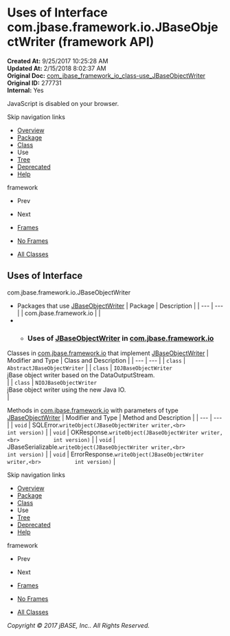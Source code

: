 # Uses of Interface com.jbase.framework.io.JBaseObjectWriter (framework   API)

**Created At:** 9/25/2017 10:25:28 AM  
**Updated At:** 2/15/2018 8:02:37 AM  
**Original Doc:** [com_jbase_framework_io_class-use_JBaseObjectWriter](https://docs.jbase.com/39223-class-use/com_jbase_framework_io_class-use_JBaseObjectWriter)  
**Original ID:** 277731  
**Internal:** Yes  

<!--<br>    try {<br>        if (location.href.indexOf('is-external=true') == -1) {<br>            parent.document.title="Uses of Interface com.jbase.framework.io.JBaseObjectWriter (framework   API)";<br>        }<br>    }<br>    catch(err) {<br>    }<br>//-->
JavaScript is disabled on your browser.

Skip navigation links

- [Overview](../../../../../overview-summary.html)
- [Package](./../../com.jbase.framework.io-%28framework---api%29)
- [Class](./../../jbaseobjectwriter-%28framework---api%29 "interface in com.jbase.framework.io")
- Use
- [Tree](./../../com.jbase.framework.io-class-hierarchy-%28framework---api%29)
- [Deprecated](../../../../../deprecated-list.html)
- [Help](../../../../../help-doc.html)


framework <br>

- Prev
- Next


- [Frames](./.)
- [No Frames](./.)


- [All Classes](../../../../../allclasses-noframe.html)


<!--<br>  allClassesLink = document.getElementById("allclasses\_navbar\_top");<br>  if(window==top) {<br>    allClassesLink.style.display = "block";<br>  }<br>  else {<br>    allClassesLink.style.display = "none";<br>  }<br>  //-->

## Uses of Interface
com.jbase.framework.io.JBaseObjectWriter

- Packages that use [JBaseObjectWriter](./../../jbaseobjectwriter-%28framework---api%29 "interface in com.jbase.framework.io") | Package | Description |
| --- | --- |
| com.jbase.framework.io |   |
- - ### Uses of [JBaseObjectWriter](./../../jbaseobjectwriter-%28framework---api%29 "interface in com.jbase.framework.io") in [com.jbase.framework.io](./../../com.jbase.framework.io-%28framework---api%29)


Classes in [com.jbase.framework.io](./../../com.jbase.framework.io-%28framework---api%29) that implement [JBaseObjectWriter](./../../jbaseobjectwriter-%28framework---api%29 "interface in com.jbase.framework.io") | Modifier and Type | Class and Description |
| --- | --- |
| `class` | `AbstractJBaseObjectWriter`  |
| `class` | `IOJBaseObjectWriter`<br>jBase object writer based on the DataOutputStream.<br> |
| `class` | `NIOJBaseObjectWriter`<br>jBase object writer using the new Java IO.<br> |



Methods in [com.jbase.framework.io](./../../com.jbase.framework.io-%28framework---api%29) with parameters of type [JBaseObjectWriter](./../../jbaseobjectwriter-%28framework---api%29 "interface in com.jbase.framework.io") | Modifier and Type | Method and Description |
| --- | --- |
| `void` | SQLError.`writeObject(JBaseObjectWriter writer,<br>           int version)`  |
| `void` | OKResponse.`writeObject(JBaseObjectWriter writer,<br>           int version)`  |
| `void` | JBaseSerializable.`writeObject(JBaseObjectWriter writer,<br>           int version)`  |
| `void` | ErrorResponse.`writeObject(JBaseObjectWriter writer,<br>           int version)`  |

Skip navigation links

- [Overview](../../../../../overview-summary.html)
- [Package](./../../com.jbase.framework.io-%28framework---api%29)
- [Class](./../../jbaseobjectwriter-%28framework---api%29 "interface in com.jbase.framework.io")
- Use
- [Tree](./../../com.jbase.framework.io-class-hierarchy-%28framework---api%29)
- [Deprecated](../../../../../deprecated-list.html)
- [Help](../../../../../help-doc.html)


framework <br>

- Prev
- Next


- [Frames](./.)
- [No Frames](./.)


- [All Classes](../../../../../allclasses-noframe.html)


<!--<br>  allClassesLink = document.getElementById("allclasses\_navbar\_bottom");<br>  if(window==top) {<br>    allClassesLink.style.display = "block";<br>  }<br>  else {<br>    allClassesLink.style.display = "none";<br>  }<br>  //-->

*Copyright © 2017 jBASE, Inc.. All Rights Reserved.*

